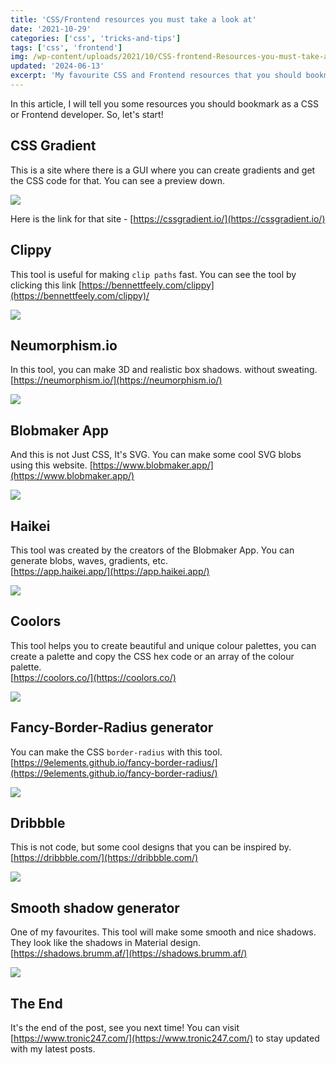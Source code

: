 ```yaml
---
title: 'CSS/Frontend resources you must take a look at'
date: '2021-10-29'
categories: ['css', 'tricks-and-tips']
tags: ['css', 'frontend']
img: /wp-content/uploads/2021/10/CSS-frontend-Resources-you-must-take-a-look-at.png
updated: '2024-06-13'
excerpt: 'My favourite CSS and Frontend resources that you should bookmark. These resources will help you to make your website more beautiful and attractive.'
---
```


In this article, I will tell you some resources you should bookmark as a CSS or Frontend developer. So, let's start!

## CSS Gradient

This is a site where there is a GUI where you can create gradients and get the CSS code for that. You can see a preview down.

![](https://user-images.githubusercontent.com/76736580/139233635-6c32b411-a36c-4163-b20f-764dd88f0af4.png)

Here is the link for that site - [https://cssgradient.io/](https://cssgradient.io/)

## Clippy

This tool is useful for making `clip paths` fast. You can see the tool by clicking this link [https://bennettfeely.com/clippy](https://bennettfeely.com/clippy)/

![](https://user-images.githubusercontent.com/76736580/139234329-6b94d563-965d-480c-a9cd-73a8dc7456cc.png)

## Neumorphism.io

In this tool, you can make 3D and realistic box shadows. without sweating. [https://neumorphism.io/](https://neumorphism.io/)

![](https://user-images.githubusercontent.com/76736580/139234924-733b4b19-c7d7-43da-bcfe-c5bb73668d3e.png)

## Blobmaker App

And this is not Just CSS, It's SVG. You can make some cool SVG blobs using this website. [https://www.blobmaker.app/](https://www.blobmaker.app/)

![](https://user-images.githubusercontent.com/76736580/139235128-adf0e274-1f1a-44eb-8682-1c49a85ae851.png)

## Haikei

This tool was created by the creators of the Blobmaker App. You can generate blobs, waves, gradients, etc.  
[https://app.haikei.app/](https://app.haikei.app/)

![](https://user-images.githubusercontent.com/76736580/139235677-5db6f5f9-b463-477b-9d68-b81845a0e4e8.png)

## Coolors

This tool helps you to create beautiful and unique colour palettes, you can create a palette and copy the CSS hex code or an array of the colour palette.  
[https://coolors.co/](https://coolors.co/)

![](https://user-images.githubusercontent.com/76736580/139236606-e1805254-9056-47ac-a2de-d2e6de4d690f.png)

## Fancy-Border-Radius generator

You can make the CSS `border-radius` with this tool. [https://9elements.github.io/fancy-border-radius/](https://9elements.github.io/fancy-border-radius/)

![](https://user-images.githubusercontent.com/76736580/139237432-99420a9e-662f-4f95-b87c-5214a3719140.png)

## Dribbble

This is not code, but some cool designs that you can be inspired by.  
[https://dribbble.com/](https://dribbble.com/)

![](https://user-images.githubusercontent.com/76736580/139237860-68bb7807-2d95-4b2f-9af3-dd9908e6cd03.png)

## Smooth shadow generator

One of my favourites. This tool will make some smooth and nice shadows. They look like the shadows in Material design.  
[https://shadows.brumm.af/](https://shadows.brumm.af/)

![](https://user-images.githubusercontent.com/76736580/139238531-808cb465-91a7-4162-8c78-3efef436e500.png)

## The End

It's the end of the post, see you next time! You can visit [https://www.tronic247.com/](https://www.tronic247.com/) to stay updated with my latest posts.
